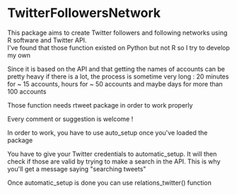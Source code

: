 # TwitterFollowersNetwork

This package aims to create Twitter followers and following networks using R software and Twitter API.  
I've found that those function existed on Python but not R so I try to develop my own  

Since it is based on the API and that getting the names of accounts can be pretty heavy if there is a lot, the process is sometime very long : 20 minutes for ~ 15 accounts, hours for ~ 50 accounts and maybe days for more than 100 accounts  

Those function needs rtweet package in order to work properly  

Every comment or suggestion is welcome !



In order to work, you have to use auto_setup once you've loaded the package  

You have to give your Twitter credentials to automatic_setup. It will then check if those are valid by trying to make a search in the API. This is why you'll get a message saying "searching tweets"  

Once automatic_setup is done you can use relations_twitter() function
